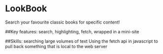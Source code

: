 # LookBook
Search your favourite classic books for specific content! 

##Key features: 
search, highlighting, fetch, wrapped in a mini-site

##Skills: 
searching large volumes of text
Using the fetch api in javascript to pull back something that is local to the web server
